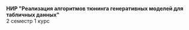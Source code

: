 **НИР "Реализация алгоритмов тюнинга генеративных моделей для табличных данных"**<br>
2 семестр 1 курс
